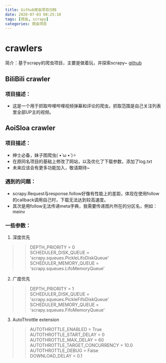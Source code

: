 ```yaml
---
title: Github爬虫项目归档
date: 2020-07-03 08:25:10
tags: [爬虫, scrapy]
categories: 爬虫项目
---
```

# crawlers
简介：基于scrapy的爬虫项目，主要是做着玩，并探索scrapy~  [github](https://github.com/Sknp1006/crawler)

<!-- more -->


## BiliBili crawler
### 项目描述：  
  * 这是一个用于抓取哔哩哔哩视频弹幕和评论的爬虫，抓取范围是自己关注列表里全部UP主的视频。  


## AoiSloa crawler
### 项目描述：  
  * 绅士必备，妹子图爬虫( •̀ ω •́ )✧  
  * 在原同名项目的基础上修改了网站，以及优化了下载参数，添加了log.txt
  * 未来应该会有更多功能加入，敬请期待~
### 遇到的问题：
  * scrapy.Request与response.follow好像有性能上的差距，体现在使用follow的callback调用自己时，下载无法达到较高速度。  
  * 其次是用follow无法传递meta字典，我需要传递图片所在的分区名，例如：meinv
### 一些参数：
  1. 深度优先
  >> DEPTH_PRIORITY = 0  
  >> SCHEDULER_DISK_QUEUE = 'scrapy.squeues.PickleLifoDiskQueue'  
  >> SCHEDULER_MEMORY_QUEUE = 'scrapy.squeues.LifoMemoryQueue'  
  
  2. 广度优先  
  >> DEPTH_PRIORITY = 1  
  >> SCHEDULER_DISK_QUEUE = 'scrapy.squeues.PickleFifoDiskQueue'  
  >> SCHEDULER_MEMORY_QUEUE = 'scrapy.squeues.FifoMemoryQueue'  
  
  3. AutoThrottle extension  
  >> AUTOTHROTTLE_ENABLED = True
  >> AUTOTHROTTLE_START_DELAY = 0  
  >> AUTOTHROTTLE_MAX_DELAY = 60  
  >> AUTOTHROTTLE_TARGET_CONCURRENCY = 10.0  
  >> AUTOTHROTTLE_DEBUG = False  
  >> DOWNLOAD_DELAY = 0.1